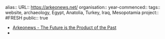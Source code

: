 alias::
URL:: https://arkeonews.net/
organisation::
year-commenced::
tags:: website, archaeology, Egypt, Anatolia, Turkey, Iraq, Mesopotamia
project:: #FRESH 
public:: true

- [Arkeonews - The Future is the Product of the Past](https://arkeonews.net/)
-
